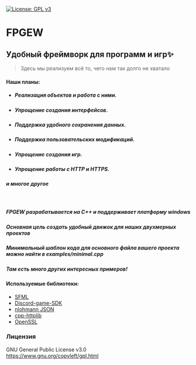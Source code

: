 [![License: GPL v3](https://img.shields.io/badge/License-GPLv3-blue.svg)](https://www.gnu.org/licenses/gpl-3.0)

# FPGEW
## Удобный фреймворк для программ и игр✨ 
>Здесь мы реализуем всё то, чего нам так долго не хватало

#### Наши планы:
- ##### Реализация объектов и работа с ними.
- ##### Упрощение создания интерфейсов.
- ##### Поддержка удобного сохранения данных.
- ##### Поддержка пользовательских модификаций.
- ##### Упрощение создания игр.
- ##### Упрощение работы с HTTP и HTTPS.
##### *и многое другое*

<br> 

##### FPGEW разрабатывается на C++ и поддерживает платформу windows

##### Основная цель создать *удобный движок для наших двухмерных проектов*

##### **Минимальный шаблон кода для основного файла вашего проекта можно найти в examples/minimal.cpp**

##### **Там есть много других интересных примеров!**

#### Используемые библиотеки:
- [SFML](https://github.com/SFML/SFML)
- [Discord-game-SDK](https://discord.com/developers/docs/game-sdk/sdk-starter-guide)
- [nlohmann JSON](https://github.com/nlohmann/json)
- [cpp-httplib](https://github.com/yhirose/cpp-httplib/tree/master)
- [OpenSSL](https://github.com/openssl/openssl)

### Лицензия
GNU General Public License v3.0 <br>
https://www.gnu.org/copyleft/gpl.html

